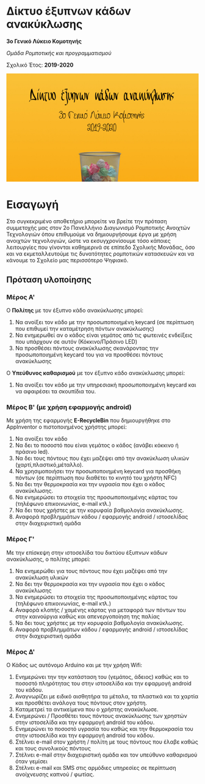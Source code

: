 # Δίκτυο έξυπνων κάδων ανακύκλωσης
**3ο Γενικό Λύκειο Κομοτηνής**

*Ομάδα Ρομποτικής και προγραμματισμού* 

Σχολικό Έτος: **2019-2020**

![Cat](https://github.com/3lykkomo-programming/RecycleBin/blob/master/docs/images/wallpaper.png)

# Εισαγωγή
Στο συγκεκριμένο αποθετήριο μπορείτε να βρείτε την πρόταση συμμετοχής μας στον 2ο Πανελλήνιο Διαγωνισμό Ρομποτικής Ανοιχτών Τεχνολογιών όπου επιθυμούμε να δημιουργήσουμε έργα με χρήση ανοιχτών τεχνολογιών, ώστε να εκσυγχρονίσουμε τόσο κάποιες λειτουργίες που γίνονται καθημερινά σε επίπεδο Σχολικής Μονάδας, όσο και να εκμεταλλευτούμε τις δυνατότητες ρομποτικών κατασκευών και να κάνουμε το Σχολείο μας περισσότερο Ψηφιακό.

## Πρόταση υλοποίησης
### Μέρος Α'
Ο **Πολίτης** με τον έξυπνο κάδο ανακύκλωσης μπορεί:

1. Να ανοίξει τον κάδο με την προσωποποιημένη keycard (σε περίπτωση που επιθυμεί την καταμέτρηση πόντων ανακύκλωσης)
2. Να ενημερωθεί αν ο κάδος είναι γεμάτος από τις φωτεινές ενδείξεις που υπάρχουν σε αυτόν (Κόκκινο/Πράσινο LED)
3. Να προσθέσει πόντους ανακύκλωσης σκανάροντας την προσωποποιημένη keycard του για να προσθέσει πόντους ανακύκλωσης

Ο **Υπεύθυνος καθαρισμού** με τον έξυπνο κάδο ανακύκλωσης μπορεί:

1. Να ανοίξει τον κάδο με την υπηρεσιακή προσωποποιημένη keycard και να αφαιρέσει τα σκουπίδια του.

### Μέρος Β' (με χρήση εφαρμογής android)
Με χρήση της εφαρμογής **E-RecycleBin** που δημιουργήθηκε στο AppInventor ο πιστοποιημένος χρήστης μπορεί:

1. Να ανοίξει τον κάδο
2. Να δει το ποσοστό που είναι γεμάτος ο κάδος (ανάβει κόκκινο ή πράσινο led).
3. Να δει τους πόντους που έχει μαζέψει από την ανακύκλωση υλικών (χαρτί,πλαστικό,μέταλλο).
4. Να χρησιμοποιήσει την προσωποποιημένη keycard για προσθήκη πόντων (σε περίπτωση που διαθέτει το κινητό του χρήστη NFC)
5. Να δει την θερμοκρασία και την υγρασία που έχει ο κάδος ανακύκλωσης.
6. Να ενημερώσει τα στοιχεία της προσωποποιημένης κάρτας του (τηλέφωνο επικοινωνίας, e-mail κτλ.)
7. Να δει τους χρήστες με την κορυφαία βαθμολογία ανακύκλωσης.
8. Αναφορά προβλημμάτων κάδου / εφαρμογής android / ιστοσελίδας στην διαχειριστική ομάδα

### Μέρος Γ'
Με την επίσκεψη στην ιστοσελίδα του δικτύου έξυπνων κάδων ανακύκλωσης, ο πολίτης μπορεί:

1. Να ενημερώθει για τους πόντους που έχει μαζέψει από την ανακύκλωση υλικών
2. Να δει την θερμοκρασία και την υγρασία που έχει ο κάδος ανακύκλωσης
3. Να ενημερώσει τα στοιχεία της προσωποποιημένης κάρτας του (τηλέφωνο επικοινωνίας, e-mail κτλ.)
4. Αναφορά κλοπής / χαμένης κάρτας για μεταφορά των πόντων του στην καινούργια καθώς και απενεργοποίηση της παλίας
5. Να δει τους χρήστες με την κορυφαία βαθμολογία ανακύκλωσης.
6. Αναφορά προβλημμάτων κάδου / εφαρμογής android / ιστοσελίδας στην διαχειριστική ομάδα

### Μέρος Δ' 
Ο Κάδος ως αυτόνομο Arduino και με την χρήση Wifi:

1. Ενημερώνει την την κατάσταση του (γεμάτος, άδειος) καθώς και το ποσοστό πληρότητας του στην ιστοσελίδα και την εφαρμογή android του κάδου.
2. Αναγνωρίζει με ειδικό αισθητήρα τα μέταλα, τα πλαστικά και τα χαρτία και προσθέτει ανάλογα τους πόντους στον χρήστη.
3. Καταμετρεί τα αντικείμενα που ο χρήστης ανακύκλωσε.
4. Ενημερώνει / Προσθέτει τους πόντους ανακύκλωσης των χρηστών στην ιστοσελίδα και την εφαρμογή android του κάδου.
5. Ενημερώνει το ποσοστό υγρασία του καθώς και την θερμοκρασία του στην ιστοσελίδα και την εφαρμογή android του κάδου.
6. Στέλνει e-mail στον χρήστη / πολίτη με τους πόντους που έλαβε καθώς και τους συνολικούς πόντους
7. Στέλνει e-mail στην διαχειριστική ομάδα και τον υπεύθυνο καθαρισμού όταν γεμίσει
8. Στέλνει e-mail και SMS στις αρμόδιες υπηρεσίες σε περίπτωση ανοίχνευσης καπνού / φωτίας.
